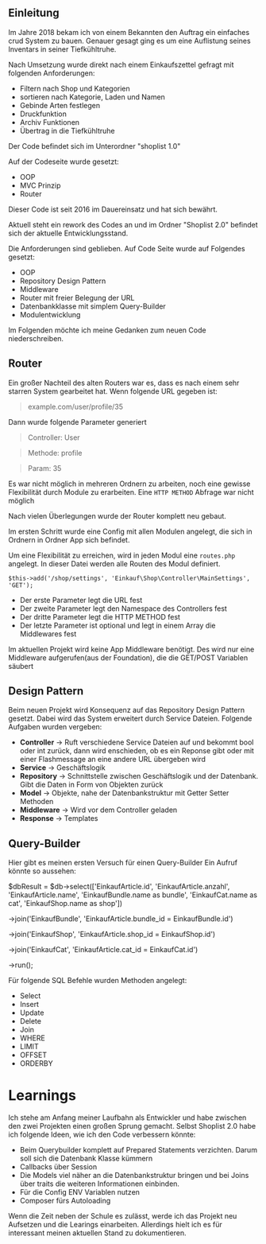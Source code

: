 ## Einleitung

Im Jahre 2018 bekam ich von einem Bekannten den Auftrag ein einfaches crud System zu bauen. Genauer gesagt ging es um 
eine Auflistung seines Inventars in seiner Tiefkühltruhe.

Nach Umsetzung wurde direkt nach einem Einkaufszettel gefragt mit folgenden Anforderungen: 

- Filtern nach Shop und Kategorien
- sortieren nach Kategorie, Laden und Namen
- Gebinde Arten festlegen
- Druckfunktion
- Archiv Funktionen
- Übertrag in die Tiefkühltruhe

Der Code befindet sich im Unterordner "shoplist 1.0"

Auf der Codeseite wurde gesetzt:
- OOP
- MVC Prinzip
- Router 

Dieser Code ist seit 2016 im Dauereinsatz und hat sich bewährt.

Aktuell steht ein rework des Codes an und im Ordner "Shoplist 2.0" befindet sich der aktuelle Entwicklungsstand.

Die Anforderungen sind geblieben.
Auf Code Seite wurde auf Folgendes gesetzt:
- OOP
- Repository Design Pattern
- Middleware
- Router mit freier Belegung der URL
- Datenbankklasse mit simplem Query-Builder
- Modulentwicklung

Im Folgenden möchte ich meine Gedanken zum neuen Code niederschreiben.

## Router

Ein großer Nachteil des alten Routers war es, dass es nach einem sehr starren System gearbeitet hat.
Wenn folgende URL gegeben ist:
> example.com/user/profile/35

Dann wurde folgende Parameter generiert
> Controller: User

> Methode: profile

> Param: 35


Es war nicht möglich in mehreren Ordnern zu arbeiten, noch eine gewisse Flexibilität durch Module zu erarbeiten.
Eine `HTTP METHOD` Abfrage war nicht möglich

Nach vielen Überlegungen wurde der Router komplett neu gebaut. 

Im ersten Schritt wurde eine Config mit allen Modulen angelegt, die sich in Ordnern in Ordner App sich befindet.

Um eine Flexibilität zu erreichen, wird in jeden Modul eine `routes.php` angelegt. In dieser Datei werden alle Routen 
des Modul definiert.

`$this->add('/shop/settings', 'Einkauf\Shop\Controller\MainSettings', 'GET');`

- Der erste Parameter legt die URL fest
- Der zweite Parameter legt den Namespace des Controllers fest
- Der dritte Parameter legt die HTTP METHOD fest
- Der letzte Parameter ist optional und legt in einem Array die Middlewares fest

Im aktuellen Projekt wird keine App Middleware benötigt. 
Des wird nur eine Middleware aufgerufen(aus der Foundation), die die GET/POST Variablen säubert


## Design Pattern

Beim neuen Projekt wird Konsequenz auf das Repository Design Pattern gesetzt. 
Dabei wird das System erweitert durch Service Dateien.
Folgende Aufgaben wurden vergeben:
- **Controller** -> Ruft verschiedene Service Dateien auf und bekommt bool oder int zurück, dann wird enschieden, ob es ein Reponse gibt oder mit einer Flashmessage an eine andere URL übergeben wird
- **Service** -> Geschäftslogik
- **Repository** -> Schnittstelle zwischen Geschäftslogik und der Datenbank. Gibt die Daten in Form von Objekten zurück
- **Model** -> Objekte, nahe der Datenbankstruktur mit Getter Setter Methoden
- **Middleware** -> Wird vor dem Controller geladen
- **Response** -> Templates


## Query-Builder

Hier gibt es meinen ersten Versuch für einen Query-Builder
Ein Aufruf könnte so aussehen:

$dbResult = $db->select(['EinkaufArticle.id', 'EinkaufArticle.anzahl', 'EinkaufArticle.name', 'EinkaufBundle.name as bundle', 'EinkaufCat.name as cat', 'EinkaufShop.name as shop'])

->join('EinkaufBundle', 'EinkaufArticle.bundle_id = EinkaufBundle.id')

->join('EinkaufShop', 'EinkaufArticle.shop_id = EinkaufShop.id')

->join('EinkaufCat', 'EinkaufArticle.cat_id = EinkaufCat.id')

->run();

Für folgende SQL Befehle wurden Methoden angelegt:
- Select
- Insert
- Update
- Delete
- Join
- WHERE
- LIMIT
- OFFSET
- ORDERBY


# Learnings

Ich stehe am Anfang meiner Laufbahn als Entwickler und habe zwischen den zwei Projekten einen großen Sprung gemacht.  Selbst Shoplist 2.0 habe ich folgende Ideen, wie ich den Code verbessern könnte:
- Beim Querybuilder komplett auf Prepared Statements verzichten. Darum soll sich die Datenbank Klasse kümmern
- Callbacks über Session
- Die Models viel näher an die Datenbankstruktur bringen und bei Joins über traits die weiteren Informationen einbinden. 
- Für die Config ENV Variablen nutzen
- Composer fürs Autoloading

Wenn die Zeit neben der Schule es zulässt, werde ich das Projekt neu Aufsetzen und die Learings einarbeiten. 
Allerdings hielt ich es für interessant  meinen aktuellen Stand zu dokumentieren.